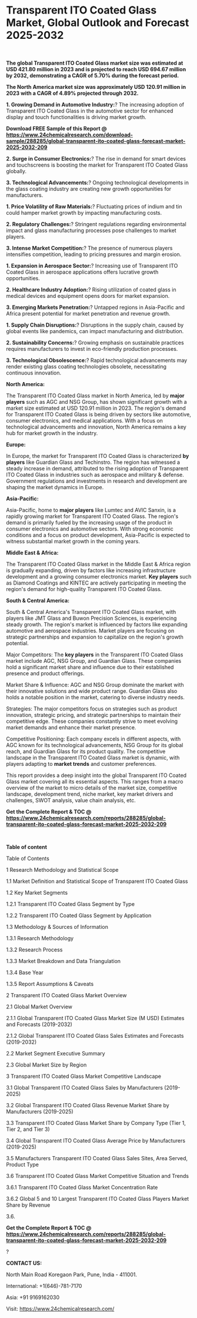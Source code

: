 <h1>Transparent ITO Coated Glass Market, Global Outlook and Forecast 2025-2032</h1><br/><p><span style="font-size:14px"><strong>The global Transparent ITO Coated Glass market size was estimated at USD 421.80 million in 2023 and is projected to reach USD 694.67 million by 2032, demonstrating a <strong>CAGR</strong> of 5.70% during the forecast period. </strong></span></p>
 
 
 
 <p><span style="font-size:14px"><strong>The North America market size was approximately USD 120.91 million in 2023 with a <strong>CAGR</strong> of 4.89% projected through 2032.</strong></span></p>
 
 
 
 <p><span style="font-size:14px"><strong>1. Growing Demand in Automotive Industry:</strong>? The increasing adoption of Transparent ITO Coated Glass in the automotive sector for enhanced display and touch functionalities is driving market growth.</span></p>
 
 
 
 <div><b>Download FREE Sample of this Report @ <a href="https://www.24chemicalresearch.com/download-sample/288285/global-transparent-ito-coated-glass-forecast-market-2025-2032-209">https://www.24chemicalresearch.com/download-sample/288285/global-transparent-ito-coated-glass-forecast-market-2025-2032-209</a></b></div>
 
 
 
 <p><span style="font-size:14px"><strong>2. Surge in Consumer Electronics:</strong>? The rise in demand for smart devices and touchscreens is boosting the market for Transparent ITO Coated Glass globally.</span></p>
 
 
 
 <p><span style="font-size:14px"><strong>3. Technological Advancements:</strong>? Ongoing technological developments in the glass coating industry are creating new growth opportunities for manufacturers.</span></p>
 
 
 
 <p><span style="font-size:14px"><strong>1. Price Volatility of Raw Materials:</strong>? Fluctuating prices of indium and tin could hamper market growth by impacting manufacturing costs.</span></p>
 
 
 
 <p><span style="font-size:14px"><strong>2. Regulatory Challenges:</strong>? Stringent regulations regarding environmental impact and glass manufacturing processes pose challenges to market players.</span></p>
 
 
 
 <p><span style="font-size:14px"><strong>3. Intense Market Competition:</strong>? The presence of numerous players intensifies competition, leading to pricing pressures and margin erosion.</span></p>
 
 
 
 <p><span style="font-size:14px"><strong>1. Expansion in Aerospace Sector:</strong>? Increasing use of Transparent ITO Coated Glass in aerospace applications offers lucrative growth opportunities.</span></p>
 
 
 
 <p><span style="font-size:14px"><strong>2. Healthcare Industry Adoption:</strong>? Rising utilization of coated glass in medical devices and equipment opens doors for market expansion.</span></p>
 
 
 
 <p><span style="font-size:14px"><strong>3. Emerging Markets Penetration:</strong>? Untapped regions in Asia-Pacific and Africa present potential for market penetration and revenue growth.</span></p>
 
 
 
 <p><span style="font-size:14px"><strong>1. Supply Chain Disruptions:</strong>? Disruptions in the supply chain, caused by global events like pandemics, can impact manufacturing and distribution.</span></p>
 
 
 
 <p><span style="font-size:14px"><strong>2. Sustainability Concerns:</strong>? Growing emphasis on sustainable practices requires manufacturers to invest in eco-friendly production processes.</span></p>
 
 
 
 <p><span style="font-size:14px"><strong>3. Technological Obsolescence:</strong>? Rapid technological advancements may render existing glass coating technologies obsolete, necessitating continuous innovation.</span></p>
 
 
 
 <p><span style="font-size:14px"><strong>North America:</strong></span></p>
 
 
 
 <p><span style="font-size:14px">The Transparent ITO Coated Glass market in North America, led by <strong>major players</strong> such as AGC and NSG Group, has shown significant growth with a market size estimated at USD 120.91 million in 2023. The region&#39;s demand for Transparent ITO Coated Glass is being driven by sectors like automotive, consumer electronics, and medical applications. With a focus on technological advancements and innovation, North America remains a key hub for market growth in the industry.</span></p>
 
 
 
 <p><span style="font-size:14px"><strong>Europe:</strong></span></p>
 
 
 
 <p><span style="font-size:14px">In Europe, the market for Transparent ITO Coated Glass is characterized <strong>by players</strong> like Guardian Glass and Techinstro. The region has witnessed a steady increase in demand, attributed to the rising adoption of Transparent ITO Coated Glass in industries such as aerospace and military & defense. Government regulations and investments in research and development are shaping the market dynamics in Europe.</span></p>
 
 
 
 <p><span style="font-size:14px"><strong>Asia-Pacific:</strong></span></p>
 
 
 
 <p><span style="font-size:14px">Asia-Pacific, home to <strong>major players</strong> like Lumtec and AVIC Sanxin, is a rapidly growing market for Transparent ITO Coated Glass. The region&#39;s demand is primarily fueled by the increasing usage of the product in consumer electronics and automotive sectors. With strong economic conditions and a focus on product development, Asia-Pacific is expected to witness substantial market growth in the coming years.</span></p>
 
 
 
 <p><span style="font-size:14px"><strong>Middle East & Africa:</strong></span></p>
 
 
 
 <p><span style="font-size:14px">The Transparent ITO Coated Glass market in the Middle East & Africa region is gradually expanding, driven by factors like increasing infrastructure development and a growing consumer electronics market. <strong>Key players</strong> such as Diamond Coatings and KINTEC are actively participating in meeting the region&#39;s demand for high-quality Transparent ITO Coated Glass.</span></p>
 
 
 
 <p><span style="font-size:14px"><strong>South & Central America:</strong></span></p>
 
 
 
 <p><span style="font-size:14px">South & Central America&#39;s Transparent ITO Coated Glass market, with players like JMT Glass and Buwon Precision Sciences, is experiencing steady growth. The region&#39;s market is influenced by factors like expanding automotive and aerospace industries. Market players are focusing on strategic partnerships and expansion to capitalize on the region&#39;s growth potential.</span></p>
 
 
 
 <p><span style="font-size:14px">Major Competitors: The <strong>key players</strong> in the Transparent ITO Coated Glass market include AGC, NSG Group, and Guardian Glass. These companies hold a significant market share and influence due to their established presence and product offerings.</span></p>
 
 
 
 <p><span style="font-size:14px">Market Share & Influence: AGC and NSG Group dominate the market with their innovative solutions and wide product range. Guardian Glass also holds a notable position in the market, catering to diverse industry needs.</span></p>
 
 
 
 <p><span style="font-size:14px">Strategies: The major competitors focus on strategies such as product innovation, strategic pricing, and strategic partnerships to maintain their competitive edge. These companies constantly strive to meet evolving market demands and enhance their market presence.</span></p>
 
 
 
 <p><span style="font-size:14px">Competitive Positioning: Each company excels in different aspects, with AGC known for its technological advancements, NSG Group for its global reach, and Guardian Glass for its product quality. The competitive landscape in the Transparent ITO Coated Glass market is dynamic, with players adapting to <strong>market trends</strong> and customer preferences.</span></p>
 
 
 
 <p><span style="font-size:14px">This report provides a deep insight into the global Transparent ITO Coated Glass market covering all its essential aspects. This ranges from a macro overview of the market to micro details of the market size, competitive landscape, development trend, niche market, key market drivers and challenges, SWOT analysis, value chain analysis, etc.</span></p>
 
 
 
 <div><b>Get the Complete Report & TOC @ <a href="https://www.24chemicalresearch.com/reports/288285/global-transparent-ito-coated-glass-forecast-market-2025-2032-209">https://www.24chemicalresearch.com/reports/288285/global-transparent-ito-coated-glass-forecast-market-2025-2032-209</a></b></div>
 
 
 
 <p><br />
 
 <b>Table of content</b></p>
 
 
 
 <p>Table of Contents<br />
 
 1 Research Methodology and Statistical Scope<br />
 
 1.1 Market Definition and Statistical Scope of Transparent ITO Coated Glass<br />
 
 1.2 Key Market Segments<br />
 
 1.2.1 Transparent ITO Coated Glass Segment by Type<br />
 
 1.2.2 Transparent ITO Coated Glass Segment by Application<br />
 
 1.3 Methodology & Sources of Information<br />
 
 1.3.1 Research Methodology<br />
 
 1.3.2 Research Process<br />
 
 1.3.3 Market Breakdown and Data Triangulation<br />
 
 1.3.4 Base Year<br />
 
 1.3.5 Report Assumptions & Caveats<br />
 
 2 Transparent ITO Coated Glass Market Overview<br />
 
 2.1 Global Market Overview<br />
 
 2.1.1 Global Transparent ITO Coated Glass Market Size (M USD) Estimates and Forecasts (2019-2032)<br />
 
 2.1.2 Global Transparent ITO Coated Glass Sales Estimates and Forecasts (2019-2032)<br />
 
 2.2 Market Segment Executive Summary<br />
 
 2.3 Global Market Size by Region<br />
 
 3 Transparent ITO Coated Glass Market Competitive Landscape<br />
 
 3.1 Global Transparent ITO Coated Glass Sales by Manufacturers (2019-2025)<br />
 
 3.2 Global Transparent ITO Coated Glass Revenue Market Share by Manufacturers (2019-2025)<br />
 
 3.3 Transparent ITO Coated Glass Market Share by Company Type (Tier 1, Tier 2, and Tier 3)<br />
 
 3.4 Global Transparent ITO Coated Glass Average Price by Manufacturers (2019-2025)<br />
 
 3.5 Manufacturers Transparent ITO Coated Glass Sales Sites, Area Served, Product Type<br />
 
 3.6 Transparent ITO Coated Glass Market Competitive Situation and Trends<br />
 
 3.6.1 Transparent ITO Coated Glass Market Concentration Rate<br />
 
 3.6.2 Global 5 and 10 Largest Transparent ITO Coated Glass Players Market Share by Revenue<br />
 
 3.6.</p>
 
 
 
 <div><b>Get the Complete Report & TOC @ <a href="https://www.24chemicalresearch.com/reports/288285/global-transparent-ito-coated-glass-forecast-market-2025-2032-209">https://www.24chemicalresearch.com/reports/288285/global-transparent-ito-coated-glass-forecast-market-2025-2032-209</a></b></div>
 
 
 
 <p>? </p>
 
 
 
 <p><b>CONTACT US:</b><br />
 
 North Main Road Koregaon Park, Pune, India - 411001.<br />
 
 International: +1(646)-781-7170<br />
 
 Asia: +91 9169162030<br />
 
 Visit: <a href="https://www.24chemicalresearch.com/">https://www.24chemicalresearch.com/</a></p>